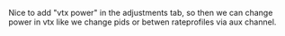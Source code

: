Nice to add "vtx power" in the adjustments tab, so then we can change power in vtx like we change pids or betwen rateprofiles via aux channel.
